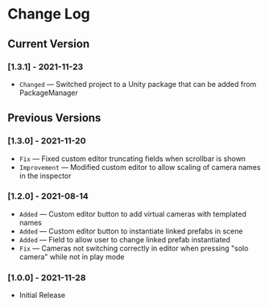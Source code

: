 # Change Log

## Current Version

### [1.3.1] - 2021-11-23

- `Changed` — Switched project to a Unity package that can be added from PackageManager

## Previous Versions

### [1.3.0] - 2021-11-20

- `Fix` — Fixed custom editor truncating fields when scrollbar is shown
- `Improvement` — Modified custom editor to allow scaling of camera names in the inspector 

### [1.2.0] - 2021-08-14

- `Added` — Custom editor button to add virtual cameras with templated names 
- `Added` — Custom editor button to instantiate linked prefabs in scene
- `Added` — Field to allow user to change linked prefab instantiated 
- `Fix` — Cameras not switching correctly in editor when pressing "solo camera" while not in play mode

### [1.0.0] - 2021-11-28

- Initial Release